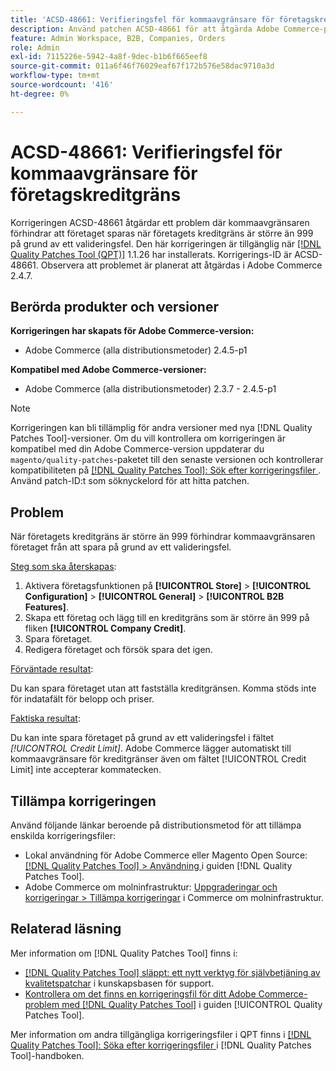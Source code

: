 ```yaml
---
title: 'ACSD-48661: Verifieringsfel för kommaavgränsare för företagskreditgräns'
description: Använd patchen ACSD-48661 för att åtgärda Adobe Commerce-problemet där företagets kreditgräns är större än 999, kommaavgränsaren förhindrar att företaget sparas på grund av ett valideringsfel.
feature: Admin Workspace, B2B, Companies, Orders
role: Admin
exl-id: 7115226e-5942-4a8f-9dec-b1b6f665eef8
source-git-commit: 011a6f46f76029eaf67f172b576e58dac9710a3d
workflow-type: tm+mt
source-wordcount: '416'
ht-degree: 0%

---
```


# ACSD-48661: Verifieringsfel för kommaavgränsare för företagskreditgräns

Korrigeringen ACSD-48661 åtgärdar ett problem där kommaavgränsaren förhindrar att företaget sparas när företagets kreditgräns är större än 999 på grund av ett valideringsfel. Den här korrigeringen är tillgänglig när [[!DNL Quality Patches Tool (QPT)]](https://experienceleague.adobe.com/sv/docs/commerce-operations/tools/quality-patches-tool/quality-patches-tool-to-self-serve-quality-patches) 1.1.26 har installerats. Korrigerings-ID är ACSD-48661. Observera att problemet är planerat att åtgärdas i Adobe Commerce 2.4.7.

## Berörda produkter och versioner

**Korrigeringen har skapats för Adobe Commerce-version:**

* Adobe Commerce (alla distributionsmetoder) 2.4.5-p1

**Kompatibel med Adobe Commerce-versioner:**

* Adobe Commerce (alla distributionsmetoder) 2.3.7 - 2.4.5-p1

>[!NOTE]
>
>Korrigeringen kan bli tillämplig för andra versioner med nya [!DNL Quality Patches Tool]-versioner. Om du vill kontrollera om korrigeringen är kompatibel med din Adobe Commerce-version uppdaterar du `magento/quality-patches`-paketet till den senaste versionen och kontrollerar kompatibiliteten på [[!DNL Quality Patches Tool]: Sök efter korrigeringsfiler ](https://experienceleague.adobe.com/tools/commerce-quality-patches/index.html?lang=sv-SE). Använd patch-ID:t som söknyckelord för att hitta patchen.

## Problem

När företagets kreditgräns är större än 999 förhindrar kommaavgränsaren företaget från att spara på grund av ett valideringsfel.

<u>Steg som ska återskapas</u>:

1. Aktivera företagsfunktionen på **[!UICONTROL Store]** > **[!UICONTROL Configuration]** > **[!UICONTROL General]** > **[!UICONTROL B2B Features]**.
1. Skapa ett företag och lägg till en kreditgräns som är större än 999 på fliken **[!UICONTROL Company Credit]**.
1. Spara företaget.
1. Redigera företaget och försök spara det igen.

<u>Förväntade resultat</u>:

Du kan spara företaget utan att fastställa kreditgränsen. Komma stöds inte för indatafält för belopp och priser.

<u>Faktiska resultat</u>:

Du kan inte spara företaget på grund av ett valideringsfel i fältet *[!UICONTROL Credit Limit]*. Adobe Commerce lägger automatiskt till kommaavgränsare för kreditgränser även om fältet [!UICONTROL Credit Limit] inte accepterar kommatecken.

## Tillämpa korrigeringen

Använd följande länkar beroende på distributionsmetod för att tillämpa enskilda korrigeringsfiler:

* Lokal användning för Adobe Commerce eller Magento Open Source: [[!DNL Quality Patches Tool] > Användning ](/help/tools/quality-patches-tool/usage.md) i guiden [!DNL Quality Patches Tool].
* Adobe Commerce om molninfrastruktur: [Uppgraderingar och korrigeringar > Tillämpa korrigeringar](https://experienceleague.adobe.com/docs/commerce-cloud-service/user-guide/develop/upgrade/apply-patches.html?lang=sv-SE) i Commerce om molninfrastruktur.

## Relaterad läsning

Mer information om [!DNL Quality Patches Tool] finns i:

* [[!DNL Quality Patches Tool] släppt: ett nytt verktyg för självbetjäning av kvalitetspatchar](https://experienceleague.adobe.com/sv/docs/commerce-operations/tools/quality-patches-tool/quality-patches-tool-to-self-serve-quality-patches) i kunskapsbasen för support.
* [Kontrollera om det finns en korrigeringsfil för ditt Adobe Commerce-problem med  [!DNL Quality Patches Tool]](/help/tools/quality-patches-tool/patches-available-in-qpt/check-patch-for-magento-issue-with-magento-quality-patches.md) i guiden [!UICONTROL Quality Patches Tool].


Mer information om andra tillgängliga korrigeringsfiler i QPT finns i [[!DNL Quality Patches Tool]: Söka efter korrigeringsfiler ](https://experienceleague.adobe.com/tools/commerce-quality-patches/index.html?lang=sv-SE) i [!DNL Quality Patches Tool]-handboken.
